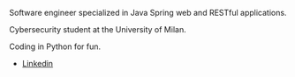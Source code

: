 Software engineer specialized in Java Spring web and RESTful applications. 

Cybersecurity student at the University of Milan.

Coding in Python for fun.

* [Linkedin](https://www.linkedin.com/in/mattia-antonio-cimadomo-04016b242/) 

